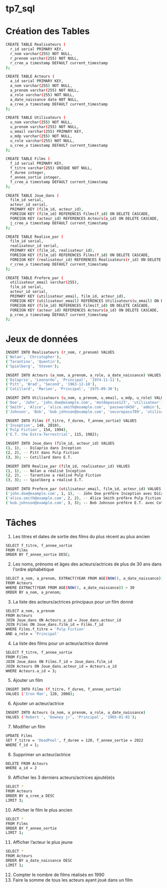 # tp7_sql

# Création des Tables
```bash
CREATE TABLE Realisateurs (
  r_id serial PRIMARY KEY,
  r_nom varchar(255) NOT NULL,
  r_prenom varchar(255) NOT NULL,
  r_cree_a timestamp DEFAULT current_timestamp
);

CREATE TABLE Acteurs (
  a_id serial PRIMARY KEY,
  a_nom varchar(255) NOT NULL,
  a_prenom varchar(255) NOT NULL,
  a_role varchar(255) NOT NULL,
  a_date_naissance date NOT NULL,
  a_cree_a timestamp DEFAULT current_timestamp
);

CREATE TABLE Utilisateurs (
  u_nom varchar(255) NOT NULL,
  u_prenom varchar(255) NOT NULL,
  u_email varchar(255) PRIMARY KEY,
  u_mdp varchar(255) NOT NULL,
  u_role varchar(255) NOT NULL,
  u_cree_a timestamp DEFAULT current_timestamp
);

CREATE TABLE Films (
  f_id serial PRIMARY KEY,
  f_titre varchar(255) UNIQUE NOT NULL,
  f_duree integer,
  f_annee_sortie integer,
  f_cree_a timestamp DEFAULT current_timestamp
);

CREATE TABLE Joue_dans (
  film_id serial,
  acteur_id serial,
  PRIMARY KEY (film_id, acteur_id),
  FOREIGN KEY (film_id) REFERENCES Films(f_id) ON DELETE CASCADE,
  FOREIGN KEY (acteur_id) REFERENCES Acteurs(a_id) ON DELETE CASCADE,
  j_cree_a timestamp DEFAULT current_timestamp
);

CREATE TABLE Realise_par (
  film_id serial,
  realisateur_id serial,
  PRIMARY KEY (film_id, realisateur_id),
  FOREIGN KEY (film_id) REFERENCES Films(f_id) ON DELETE CASCADE,
  FOREIGN KEY (realisateur_id) REFERENCES Realisateurs(r_id) ON DELETE CASCADE,
  r_cree_a timestamp DEFAULT current_timestamp
);

CREATE TABLE Prefere_par (
  utilisateur_email varchar(255),
  film_id serial,
  acteur_id serial,
  PRIMARY KEY (utilisateur_email, film_id, acteur_id),
  FOREIGN KEY (utilisateur_email) REFERENCES Utilisateurs(u_email) ON DELETE CASCADE,
  FOREIGN KEY (film_id) REFERENCES Films(f_id) ON DELETE CASCADE,
  FOREIGN KEY (acteur_id) REFERENCES Acteurs(a_id) ON DELETE CASCADE,
  p_cree_a timestamp DEFAULT current_timestamp
);
```
# Jeux de données
```bash
INSERT INTO Realisateurs (r_nom, r_prenom) VALUES
('Nolan', 'Christopher'),
('Tarantino', 'Quentin'),
('Spielberg', 'Steven');

INSERT INTO Acteurs (a_nom, a_prenom, a_role, a_date_naissance) VALUES
('DiCaprio', 'Leonardo', 'Principal', '1974-11-11'),
('Pitt', 'Brad', 'Second', '1963-12-18'),
('Cotillard', 'Marion', 'Principal', '1975-09-30');

INSERT INTO Utilisateurs (u_nom, u_prenom, u_email, u_mdp, u_role) VALUES
('Doe', 'John', 'john.doe@example.com', 'motdepasse123', 'utilisateur'),
('Smith', 'Alice', 'alice.smith@example.com', 'password456', 'admin'),
('Johnson', 'Bob', 'bob.johnson@example.com', 'securepass789', 'utilisateur');

INSERT INTO Films (f_titre, f_duree, f_annee_sortie) VALUES
('Inception', 148, 2010),
('Pulp Fiction', 154, 1994),
('E.T. the Extra-Terrestrial', 115, 1982);

INSERT INTO Joue_dans (film_id, acteur_id) VALUES
(1, 1), -- DiCaprio dans Inception
(2, 2), -- Pitt dans Pulp Fiction
(3, 3); -- Cotillard dans E.T.

INSERT INTO Realise_par (film_id, realisateur_id) VALUES
(1, 1), -- Nolan a réalisé Inception
(2, 2), -- Tarantino a réalisé Pulp Fiction
(3, 3); -- Spielberg a réalisé E.T.

INSERT INTO Prefere_par (utilisateur_email, film_id, acteur_id) VALUES
('john.doe@example.com', 1, 1), -- John Doe préfère Inception avec DiCaprio
('alice.smith@example.com', 2, 2), -- Alice Smith préfère Pulp Fiction avec Pitt
('bob.johnson@example.com', 3, 3); -- Bob Johnson préfère E.T. avec Cotillard
```

# Tâches
1)	Les titres et dates de sortie des films du plus récent au plus ancien
```bash
SELECT f_titre, f_annee_sortie 
FROM Films
ORDER BY f_annee_sortie DESC;
```
2)	Les noms, prénoms et âges des acteurs/actrices de plus de 30 ans dans l'ordre alphabétique
```bash
SELECT a_nom, a_prenom, EXTRACT(YEAR FROM AGE(NOW(), a_date_naissance)) AS age
FROM Acteurs
WHERE EXTRACT(YEAR FROM AGE(NOW(), a_date_naissance)) > 30
ORDER BY a_nom, a_prenom;
```
3)	La liste des acteurs/actrices principaux pour un film donné
```bash
SELECT a_nom, a_prenom
FROM Acteurs
JOIN Joue_dans ON Acteurs.a_id = Joue_dans.acteur_id
JOIN Films ON Joue_dans.film_id = Films.f_id
WHERE Films.f_titre = 'Pulp Fiction'
AND a_role = 'Principal'
```
4)	La liste des films pour un acteur/actrice donné
```bash
SELECT f_titre, f_annee_sortie
FROM Films
JOIN Joue_dans ON Films.f_id = Joue_dans.film_id
JOIN Acteurs ON Joue_dans.acteur_id = Acteurs.a_id
WHERE Acteurs.a_id = 3;
```
5)	Ajouter un film
```bash
INSERT INTO Films (f_titre, f_duree, f_annee_sortie)
VALUES ('Iron Man', 120, 2008);
```
6)	Ajouter un acteur/actrice
```bash
INSERT INTO Acteurs (a_nom, a_prenom, a_role, a_date_naissance)
VALUES ('Robert ', 'Downey jr', 'Principal', '1965-01-01');
```
7)	Modifier un film
```bash
UPDATE Films
SET f_titre = 'DeadPool', f_duree = 120, f_annee_sortie = 2022
WHERE f_id = 1;
```
8)	Supprimer un acteur/actrice
```bash
DELETE FROM Acteurs
WHERE a_id = 2
```
9)	Afficher les 3 derniers acteurs/actrices ajouté(e)s
```bash
SELECT *
FROM Acteurs
ORDER BY a_cree_a DESC
LIMIT 3;
```
10)	Afficher le film le plus ancien
```bash
SELECT *
FROM Films
ORDER BY f_annee_sortie
LIMIT 1;
```
11)	Afficher l’acteur le plus jeune
```bash
SELECT *
FROM Acteurs
ORDER BY a_date_naissance DESC
LIMIT 1;
```
12)	Compter le nombre de films réalisés en 1990
13)	Faire la somme de tous les acteurs ayant joué dans un film

